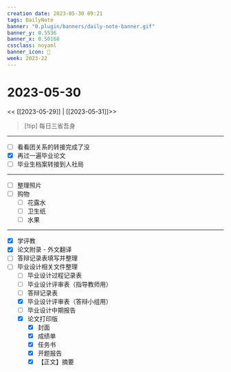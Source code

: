 ```yaml
---
creation date: 2023-05-30 09:21
tags: DailyNote
banner: "0.plugin/banners/daily-note-banner.gif"
banner_y: 0.5536
banner_x: 0.50168
cssclass: noyaml
banner_icon: 💌
week: 2023-22
---
```


# 2023-05-30

<< [[2023-05-29]] | [[2023-05-31]]>>


> [!tip] 每日三省吾身
> 

---

- [ ] 看看团关系的转接完成了没
- [x] 再过一遍毕业论文
- [ ] 毕业生档案转接到人社局

---

- [ ] 整理照片
- [ ] 购物
	- [ ] 花露水
	- [ ] 卫生纸
	- [ ] 水果

---

- [x] 学评教
- [x] 论文附录 - 外文翻译
- [ ] 答辩记录表填写并整理
- [ ] 毕业设计相关文件整理
	- [ ] 毕业设计过程记录表
	- [ ] 毕业设计评审表（指导教师用）
	- [ ] 答辩记录表
	- [x] 毕业设计评审表（答辩小组用）
	- [ ] 毕业设计中期报告
	- [x] 论文打印版
		- [x] 封面
		- [x] 成绩单
		- [x] 任务书
		- [x] 开题报告
		- [x] 【正文】摘要